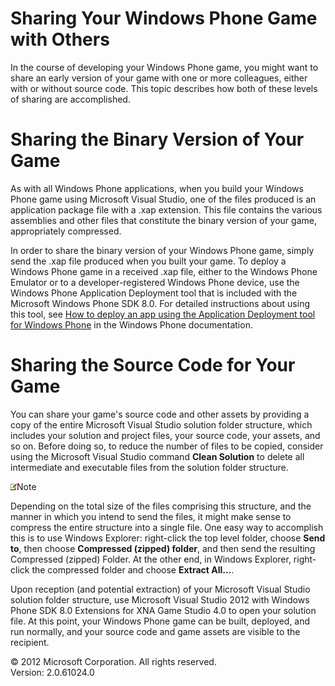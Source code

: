 ﻿

# Sharing Your Windows Phone Game with Others

In the course of developing your Windows Phone game, you might want to share an early version of your game with one or more colleagues, either with or without source code. This topic describes how both of these levels of sharing are accomplished.

# Sharing the Binary Version of Your Game

As with all Windows Phone applications, when you build your Windows Phone game using Microsoft Visual Studio, one of the files produced is an application package file with a .xap extension. This file contains the various assemblies and other files that constitute the binary version of your game, appropriately compressed.

In order to share the binary version of your Windows Phone game, simply send the .xap file produced when you built your game. To deploy a Windows Phone game in a received .xap file, either to the Windows Phone Emulator or to a developer-registered Windows Phone device, use the Windows Phone Application Deployment tool that is included with the Microsoft Windows Phone SDK 8.0. For detailed instructions about using this tool, see [How to deploy an app using the Application Deployment tool for Windows Phone](http://go.microsoft.com/fwlink/?LinkId=254838) in the Windows Phone documentation.

# Sharing the Source Code for Your Game

You can share your game's source code and other assets by providing a copy of the entire Microsoft Visual Studio solution folder structure, which includes your solution and project files, your source code, your assets, and so on. Before doing so, to reduce the number of files to be copied, consider using the Microsoft Visual Studio command **Clean Solution** to delete all intermediate and executable files from the solution folder structure.

![](note.gif)Note

Depending on the total size of the files comprising this structure, and the manner in which you intend to send the files, it might make sense to compress the entire structure into a single file. One easy way to accomplish this is to use Windows Explorer: right-click the top level folder, choose **Send to**, then choose **Compressed (zipped) folder**, and then send the resulting Compressed (zipped) Folder. At the other end, in Windows Explorer, right-click the compressed folder and choose **Extract All...**.

Upon reception (and potential extraction) of your Microsoft Visual Studio solution folder structure, use Microsoft Visual Studio 2012 with Windows Phone SDK 8.0 Extensions for XNA Game Studio 4.0 to open your solution file. At this point, your Windows Phone game can be built, deployed, and run normally, and your source code and game assets are visible to the recipient.

© 2012 Microsoft Corporation. All rights reserved.  
Version: 2.0.61024.0